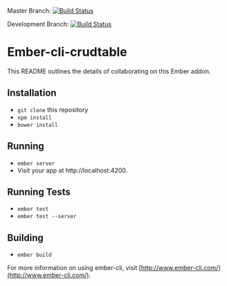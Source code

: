 
Master Branch: [![Build Status](https://travis-ci.org/gerard2p/ember-cli-crudtable.svg?branch=master)](https://travis-ci.org/gerard2p/ember-cli-crudtable)

Development Branch: [![Build Status](https://travis-ci.org/gerard2p/ember-cli-crudtable.svg?branch=development)](https://travis-ci.org/gerard2p/ember-cli-crudtable)

# Ember-cli-crudtable

This README outlines the details of collaborating on this Ember addon.

## Installation

* `git clone` this repository
* `npm install`
* `bower install`

## Running

* `ember server`
* Visit your app at http://localhost:4200.

## Running Tests

* `ember test`
* `ember test --server`

## Building

* `ember build`

For more information on using ember-cli, visit [http://www.ember-cli.com/](http://www.ember-cli.com/).
